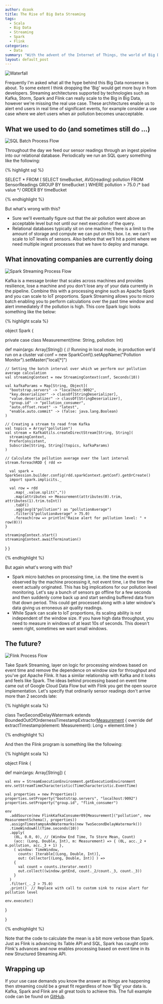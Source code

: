 ```yaml
---
author: dcook
title: The Rise of Big Data Streaming
tags:
  - Scala
  - Big Data
  - Streaming
  - Spark
  - Flink
categories:
  - Data
summary: "With the advent of the Internet of Things, the world of Big Data couldn't be more relevant.  This post gives an overview of technologies that achieve processing at scale and in real time."
layout: default_post
---
```


<img src="{{ site.github.url }}/dcook/assets/chapmanFalls.jpg" alt="Waterfall"/>

Frequently I'm asked what all the hype behind this Big Data nonsense is about.   To some extent I think dropping the 'Big' would get more buy in from developers.  Streaming architectures supported by technologies such as Kafka, Storm, Spark and Flink can really scale to the Big in Big Data, however we're missing the real use case.  These architectures enable us to alert end users in real time of significant events, for example consider a use case where we alert users when air pollution becomes unacceptable.

## What we used to do (and sometimes still do ...)

<img src="{{ site.github.url }}/dcook/assets/sqlFlow.png" alt="SQL Batch Process Flow"/>

Throughout the day we feed our sensor readings through an ingest pipeline into our relational database.  Periodically we run an SQL query something like the following:

{% highlight sql %}

SELECT *
FROM
(
  SELECT timeBucket, AVG(reading) pollution
  FROM SensorReadings
  GROUP BY timeBucket
)
WHERE pollution > 75.0     /* bad value */
ORDER BY timeBucket

{% endhighlight %}

But what's wrong with this?

* Sure we'll eventually figure out that the air pollution went above an acceptable level but not until our next execution of the query.
* Relational databases typically sit on one machine; there is a limit to the amount of storage and compute we can put on this box.  I.e. we can't scale to IoT levels of sensors. Also before that we'll hit a point where we need multiple ingest processes that we have to deploy and manage.

## What innovating companies are currently doing

<img src="{{ site.github.url }}/dcook/assets/sparkFlow.png" alt="Spark Streaming Process Flow"/>

Kafka is a message broker that scales across machines and provides resilience, lose a machine and you don't lose any of your data currently in the pipeline.  Combine this with a processing engine such as Apache Spark and you can scale to IoT proportions.  Spark Streaming allows you to micro batch enabling you to perform calculations over the past time window and alert immediately if the pollution is high. This core Spark logic looks something like the below:

{% highlight scala %}

object Spark {

  private case class Measurement(time: String, pollution: Int)

  def main(args: Array[String]) {
    // Running in local mode, in production we'd run on a cluster
    val conf = new SparkConf().setAppName("Pollution Monitor").setMaster("local[*]")

    // Setting the batch interval over which we perform our pollution average calculation
    val streamingContext = new StreamingContext(conf, Seconds(10))

    val kafkaParams = Map[String, Object](
      "bootstrap.servers" -> "localhost:9092",
      "key.deserializer" -> classOf[StringDeserializer],
      "value.deserializer" -> classOf[StringDeserializer],
      "group.id" -> "pollution_consumer",
      "auto.offset.reset" -> "latest",
      "enable.auto.commit" -> (false: java.lang.Boolean)
    )

    // Creating a stream to read from Kafka
    val topics = Array("pollution")
    val stream = KafkaUtils.createDirectStream[String, String](
      streamingContext,
      PreferConsistent,
      Subscribe[String, String](topics, kafkaParams)
    )

    // Calculate the pollution average over the last interval
    stream.foreachRDD { rdd =>

      val spark = SparkSession.builder.config(rdd.sparkContext.getConf).getOrCreate()
      import spark.implicits._

      val row = rdd
        .map(_.value.split(","))
        .map(attributes => Measurement(attributes(0).trim, attributes(1).trim.toInt))
        .toDF()
        .agg(avg($"pollution") as "pollutionAverage")
        .filter($"pollutionAverage" > 75.0)
        .foreach(row => println("Raise alert for pollution level: " + row(0)))
    }

    streamingContext.start()
    streamingContext.awaitTermination()
  }
}

{% endhighlight %}

But again what's wrong with this?

* Spark micro batches on processing time, i.e. the time the event is observed by the machine processing it, not event time, i.e the time the event actually originated.  This has big implications for our pollution level monitoring.  Let's say a bunch of sensors go offline for a few seconds and then suddenly come back up and start sending buffered data from that down period.  This could get processed along with a later window's data giving us erroneous air quality readings.
* While Spark can scale to IoT proportions, its scaling ability is not independent of the window size.  If you have high data throughput, you need to measure in windows of at least 10s of seconds.  This doesn't seem right, sometimes we want small windows.

## The future?

<img src="{{ site.github.url }}/dcook/assets/flinkFlow.png" alt="Flink Process Flow"/>

Take Spark Streaming, layer on logic for processing windows based on event time and remove the dependence on window size for throughput and you've got Apache Flink.  It has a similar relationship with Kafka and it looks and feels like Spark.  The ideas behind processing based on event time came out of Google Cloud Data Flow but with Flink you get the open source implementation.  Let's specify that ordinarily sensor readings don't arrive more than 2 seconds late:

{% highlight scala %}

class TwoSecondDelayWatermark extends BoundedOutOfOrdernessTimestampExtractor[Measurement](Time.seconds(2)) {
  override def extractTimestamp(element: Measurement): Long = element.time
}

{% endhighlight %}

And then the Flink program is something like the following:

{% highlight scala %}

object Flink {

  def main(args: Array[String]) {

    val env = StreamExecutionEnvironment.getExecutionEnvironment
    env.setStreamTimeCharacteristic(TimeCharacteristic.EventTime)

    val properties = new Properties()
    properties.setProperty("bootstrap.servers", "localhost:9092")
    properties.setProperty("group.id", "flink_consumer")

    env
      .addSource(new FlinkKafkaConsumer09[Measurement]("pollution", new MeasurementSchema(), properties))
      .assignTimestampsAndWatermarks(new TwoSecondDelayWatermark())
      .timeWindowAll(Time.seconds(10))
      .apply(
        (0L, 0.0, 0), // (Window End Time, To Store Mean, Count)
        (acc: (Long, Double, Int), m: Measurement) => { (0L, acc._2 + m.pollution, acc._3 + 1) },
        ( window: TimeWindow,
          counts: Iterable[(Long, Double, Int)],
          out: Collector[(Long, Double, Int)] ) =>
        {
          val count = counts.iterator.next()
          out.collect((window.getEnd, count._2/count._3, count._3))
        }
      )
      .filter(_._2 > 75.0)
      .print()  // Replace with call to custom sink to raise alert for pollution level

    env.execute()
  }

}

{% endhighlight %}

Note that the code to calculate the mean is a bit more verbose than Spark.  Just as Flink is advancing its Table API and SQL, Spark has caught onto Flink's advances and now enables processing based on event time in its new Structured Streaming API.

## Wrapping up

If your use case demands you know the answer as things are happening then streaming could be a great fit regardless of how 'Big' your data is. Kafka, Spark and Flink are all great tools to achieve this.  The full example code can be found on [GitHub](https://github.com/dscook/streaming-examples).
